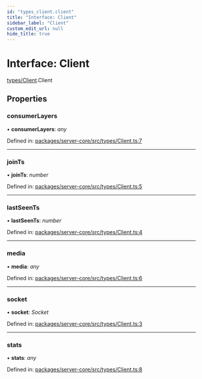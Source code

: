 ```yaml
---
id: "types_client.client"
title: "Interface: Client"
sidebar_label: "Client"
custom_edit_url: null
hide_title: true
---
```


# Interface: Client

[types/Client](../modules/types_client.md).Client

## Properties

### consumerLayers

• **consumerLayers**: *any*

Defined in: [packages/server-core/src/types/Client.ts:7](https://github.com/xr3ngine/xr3ngine/blob/2d83606b6/packages/server-core/src/types/Client.ts#L7)

___

### joinTs

• **joinTs**: *number*

Defined in: [packages/server-core/src/types/Client.ts:5](https://github.com/xr3ngine/xr3ngine/blob/2d83606b6/packages/server-core/src/types/Client.ts#L5)

___

### lastSeenTs

• **lastSeenTs**: *number*

Defined in: [packages/server-core/src/types/Client.ts:4](https://github.com/xr3ngine/xr3ngine/blob/2d83606b6/packages/server-core/src/types/Client.ts#L4)

___

### media

• **media**: *any*

Defined in: [packages/server-core/src/types/Client.ts:6](https://github.com/xr3ngine/xr3ngine/blob/2d83606b6/packages/server-core/src/types/Client.ts#L6)

___

### socket

• **socket**: *Socket*

Defined in: [packages/server-core/src/types/Client.ts:3](https://github.com/xr3ngine/xr3ngine/blob/2d83606b6/packages/server-core/src/types/Client.ts#L3)

___

### stats

• **stats**: *any*

Defined in: [packages/server-core/src/types/Client.ts:8](https://github.com/xr3ngine/xr3ngine/blob/2d83606b6/packages/server-core/src/types/Client.ts#L8)
